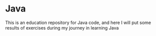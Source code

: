 # Java
This is an education repository for Java code, and here I will put some results of exercises during my journey in learning Java

